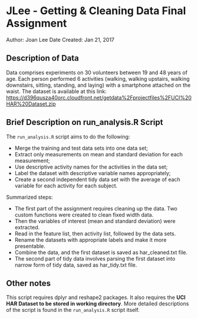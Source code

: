 JLee - Getting & Cleaning Data Final Assignment
===============================================
Author: Joan Lee
Date Created: Jan 21, 2017


## Description of Data
Data comprises experiments on 30 volunteers between 19 and 48 years of age. Each person performed 6 activities (walking, walking upstairs, walking downstairs, sitting, standing, and laying) with a smartphone attached on the waist. The dataset is available at this link: https://d396qusza40orc.cloudfront.net/getdata%2Fprojectfiles%2FUCI%20HAR%20Dataset.zip

## Brief Description on run_analysis.R Script
The `run_analysis.R` script aims to do the following:
- Merge the training and test data sets into one data set;
- Extract only measurements on mean and standard deviation for each measurement;
- Use descriptive activity names for the activities in the data set;
- Label the dataset with descriptive variable names appropriately;
- Create a second independent tidy data set with the average of each variable for each activity for each subject. 

Summarized steps:
* The first part of the assignment requires cleaning up the data. Two custom functions were created to clean fixed width data.
* Then the variables of interest (mean and standard deviation) were extracted. 
* Read in the feature list, then activity list, followed by the data sets. 
* Rename the datasets with appropriate labels and make it more presentable.
* Combine the data, and the first dataset is saved as har_cleaned.txt file. 
* The second part of tidy data involves parsing the first dataset into narrow form of tidy data, saved as har_tidy.txt file. 

## Other notes
This script requires dplyr and reshape2 packages.
It also requires the **UCI HAR Dataset to be stored in working directory**. 
More detailed descriptions of the script is found in the `run_analysis.R` script itself. 




